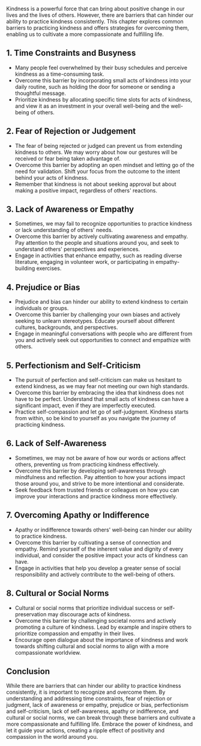 
Kindness is a powerful force that can bring about positive change in our lives and the lives of others. However, there are barriers that can hinder our ability to practice kindness consistently. This chapter explores common barriers to practicing kindness and offers strategies for overcoming them, enabling us to cultivate a more compassionate and fulfilling life.

1\. Time Constraints and Busyness
--------------------------------

* Many people feel overwhelmed by their busy schedules and perceive kindness as a time-consuming task.
* Overcome this barrier by incorporating small acts of kindness into your daily routine, such as holding the door for someone or sending a thoughtful message.
* Prioritize kindness by allocating specific time slots for acts of kindness, and view it as an investment in your overall well-being and the well-being of others.

2\. Fear of Rejection or Judgement
---------------------------------

* The fear of being rejected or judged can prevent us from extending kindness to others. We may worry about how our gestures will be received or fear being taken advantage of.
* Overcome this barrier by adopting an open mindset and letting go of the need for validation. Shift your focus from the outcome to the intent behind your acts of kindness.
* Remember that kindness is not about seeking approval but about making a positive impact, regardless of others' reactions.

3\. Lack of Awareness or Empathy
-------------------------------

* Sometimes, we may fail to recognize opportunities to practice kindness or lack understanding of others' needs.
* Overcome this barrier by actively cultivating awareness and empathy. Pay attention to the people and situations around you, and seek to understand others' perspectives and experiences.
* Engage in activities that enhance empathy, such as reading diverse literature, engaging in volunteer work, or participating in empathy-building exercises.

4\. Prejudice or Bias
--------------------

* Prejudice and bias can hinder our ability to extend kindness to certain individuals or groups.
* Overcome this barrier by challenging your own biases and actively seeking to unlearn stereotypes. Educate yourself about different cultures, backgrounds, and perspectives.
* Engage in meaningful conversations with people who are different from you and actively seek out opportunities to connect and empathize with others.

5\. Perfectionism and Self-Criticism
-----------------------------------

* The pursuit of perfection and self-criticism can make us hesitant to extend kindness, as we may fear not meeting our own high standards.
* Overcome this barrier by embracing the idea that kindness does not have to be perfect. Understand that small acts of kindness can have a significant impact, even if they are imperfectly executed.
* Practice self-compassion and let go of self-judgment. Kindness starts from within, so be kind to yourself as you navigate the journey of practicing kindness.

6\. Lack of Self-Awareness
-------------------------

* Sometimes, we may not be aware of how our words or actions affect others, preventing us from practicing kindness effectively.
* Overcome this barrier by developing self-awareness through mindfulness and reflection. Pay attention to how your actions impact those around you, and strive to be more intentional and considerate.
* Seek feedback from trusted friends or colleagues on how you can improve your interactions and practice kindness more effectively.

7\. Overcoming Apathy or Indifference
------------------------------------

* Apathy or indifference towards others' well-being can hinder our ability to practice kindness.
* Overcome this barrier by cultivating a sense of connection and empathy. Remind yourself of the inherent value and dignity of every individual, and consider the positive impact your acts of kindness can have.
* Engage in activities that help you develop a greater sense of social responsibility and actively contribute to the well-being of others.

8\. Cultural or Social Norms
---------------------------

* Cultural or social norms that prioritize individual success or self-preservation may discourage acts of kindness.
* Overcome this barrier by challenging societal norms and actively promoting a culture of kindness. Lead by example and inspire others to prioritize compassion and empathy in their lives.
* Encourage open dialogue about the importance of kindness and work towards shifting cultural and social norms to align with a more compassionate worldview.

Conclusion
----------

While there are barriers that can hinder our ability to practice kindness consistently, it is important to recognize and overcome them. By understanding and addressing time constraints, fear of rejection or judgment, lack of awareness or empathy, prejudice or bias, perfectionism and self-criticism, lack of self-awareness, apathy or indifference, and cultural or social norms, we can break through these barriers and cultivate a more compassionate and fulfilling life. Embrace the power of kindness, and let it guide your actions, creating a ripple effect of positivity and compassion in the world around you.
